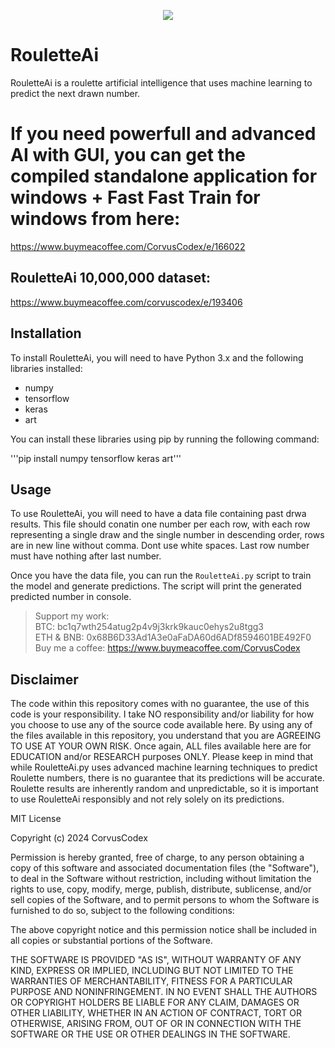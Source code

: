 <p align="center">
  <img src="https://github.com/CorvusCodex/RouletteAi/blob/main/RouletteAi.png?raw=true">
</p>

# RouletteAi
RouletteAi is a roulette artificial intelligence that uses machine learning to predict the next drawn number.

# If you need powerfull and advanced AI with GUI, you can get the compiled standalone application for windows + Fast Fast Train for windows from here:
https://www.buymeacoffee.com/CorvusCodex/e/166022

## RouletteAi 10,000,000 dataset:
https://www.buymeacoffee.com/corvuscodex/e/193406


## Installation

To install RouletteAi, you will need to have Python 3.x and the following libraries installed:
- numpy
- tensorflow
- keras
- art

You can install these libraries using pip by running the following command:

'''pip install numpy tensorflow keras art'''

## Usage

To use RouletteAi, you will need to have a data file containing past drwa results. This file should conatin one number per each row, with each row representing a single draw and the single number in descending order, rows are in new line without comma. Dont use white spaces. Last row number must have nothing after last number.

Once you have the data file, you can run the `RouletteAi.py` script to train the model and generate predictions. The script will print the generated predicted number in console.

>Support my work:<br>
>BTC: bc1q7wth254atug2p4v9j3krk9kauc0ehys2u8tgg3<br>
>ETH & BNB: 0x68B6D33Ad1A3e0aFaDA60d6ADf8594601BE492F0<br>
>Buy me a coffee: https://www.buymeacoffee.com/CorvusCodex

## Disclaimer

The code within this repository comes with no guarantee, the use of this code is your responsibility. I take NO responsibility and/or liability for how you choose to use any of the source code available here. By using any of the files available in this repository, you understand that you are AGREEING TO USE AT YOUR OWN RISK. Once again, ALL files available here are for EDUCATION and/or RESEARCH purposes ONLY.
Please keep in mind that while RouletteAi.py uses advanced machine learning techniques to predict Roulette numbers, there is no guarantee that its predictions will be accurate. Roulette results are inherently random and unpredictable, so it is important to use RouletteAi responsibly and not rely solely on its predictions.


MIT License

Copyright (c) 2024 CorvusCodex

Permission is hereby granted, free of charge, to any person obtaining a copy
of this software and associated documentation files (the "Software"), to deal
in the Software without restriction, including without limitation the rights
to use, copy, modify, merge, publish, distribute, sublicense, and/or sell
copies of the Software, and to permit persons to whom the Software is
furnished to do so, subject to the following conditions:

The above copyright notice and this permission notice shall be included in all
copies or substantial portions of the Software.

THE SOFTWARE IS PROVIDED "AS IS", WITHOUT WARRANTY OF ANY KIND, EXPRESS OR
IMPLIED, INCLUDING BUT NOT LIMITED TO THE WARRANTIES OF MERCHANTABILITY,
FITNESS FOR A PARTICULAR PURPOSE AND NONINFRINGEMENT. IN NO EVENT SHALL THE
AUTHORS OR COPYRIGHT HOLDERS BE LIABLE FOR ANY CLAIM, DAMAGES OR OTHER
LIABILITY, WHETHER IN AN ACTION OF CONTRACT, TORT OR OTHERWISE, ARISING FROM,
OUT OF OR IN CONNECTION WITH THE SOFTWARE OR THE USE OR OTHER DEALINGS IN THE
SOFTWARE.

